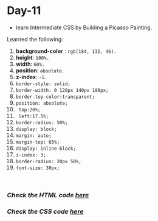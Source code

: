 # Day-11
- learn Intermediate CSS by Building a Picasso Painting.

Learned the following:

1. **background-color** : `rgb(184, 132, 46).`
2. **height**: `100%.`
3. **width**: `60%.`
4. **position**: `absolute`.
5. **z-index**: `-1`.
6. `border-style: solid;`
7. `border-width: 0 120px 140px 180px;`
8. `border-top-color:transparent;`
9. `position: absolute;`
10. ` top:20%;`
11. ` left:17.5%;`
12. `border-radius: 50%;`
13. `display: block;`
14. `margin: auto;`
15. `margin-top: 65%;`
16. `display: inline-block;`
17. `z-index: 3;`
18. `border-radius: 20px 50%;`
19. `font-size: 30px;`

<br>

### <i>Check the HTML code [here](./index.html)</i>  
### <i>Check the CSS code [here](./styles.css)</i>
